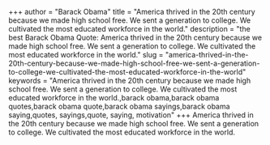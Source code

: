 +++
author = "Barack Obama"
title = "America thrived in the 20th century because we made high school free. We sent a generation to college. We cultivated the most educated workforce in the world."
description = "the best Barack Obama Quote: America thrived in the 20th century because we made high school free. We sent a generation to college. We cultivated the most educated workforce in the world."
slug = "america-thrived-in-the-20th-century-because-we-made-high-school-free-we-sent-a-generation-to-college-we-cultivated-the-most-educated-workforce-in-the-world"
keywords = "America thrived in the 20th century because we made high school free. We sent a generation to college. We cultivated the most educated workforce in the world.,barack obama,barack obama quotes,barack obama quote,barack obama sayings,barack obama saying,quotes, sayings,quote, saying, motivation"
+++
America thrived in the 20th century because we made high school free. We sent a generation to college. We cultivated the most educated workforce in the world.
